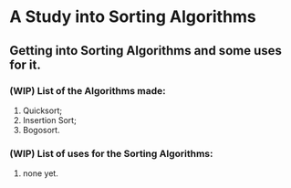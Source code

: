 # A Study into Sorting Algorithms

##  Getting into Sorting Algorithms and some uses for it.

### (WIP) List of the Algorithms made:
 1. Quicksort;
 2. Insertion Sort;
 3. Bogosort.

 ### (WIP) List of uses for the Sorting Algorithms:
 1. none yet.